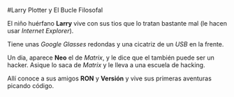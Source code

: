 #Larry Plotter y El Bucle Filosofal

El niño huérfano **Larry** vive con sus tios que lo tratan bastante mal
(le hacen usar *Internet Explorer*).

Tiene unas *Google Glasses* redondas y una cicatriz de un *USB* en la frente.

Un dia, aparece **Neo** el de *Matrix*, y le dice que el también puede ser un hacker.
Asique lo saca de *Matrix* y le lleva a una escuela de hacking.

Allí conoce a sus amigos **RON** y **Versión** y vive sus primeras aventuras picando código.
